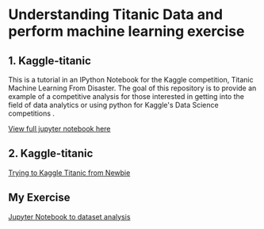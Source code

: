 # Understanding Titanic Data and perform machine learning exercise #


## 1. Kaggle-titanic ##

This is a tutorial in an IPython Notebook for the Kaggle competition, Titanic Machine Learning From Disaster. The goal of this repository is to provide an example of a competitive analysis for those interested in getting into the field of data analytics or using python for Kaggle's Data Science competitions .

[View full jupyter notebook here](http://nbviewer.jupyter.org/github/agconti/kaggle-titanic/blob/master/Titanic.ipynb)

## 2. Kaggle-titanic ##
[Trying to Kaggle Titanic from Newbie](https://www.kaggle.com/ericnana/titanic/trying-to-kaggle-titanic-from-newbie)

## My Exercise ##
[Jupyter Notebook to dataset analysis]()
